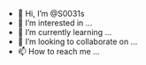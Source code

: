 - 👋 Hi, I’m @S0031s
- 👀 I’m interested in ...
- 🌱 I’m currently learning ...
- 💞️ I’m looking to collaborate on ...
- 📫 How to reach me ...

<!---
S0031s/S0031s is a ✨ special ✨ repository because its `README.md` (this file) appears on your GitHub profile.
You can click the Preview link to take a look at your changes.
--->
